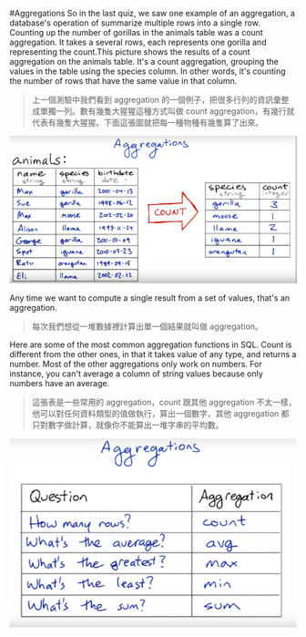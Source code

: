 #Aggregations
So in the last quiz, we saw one example of an aggregation, a database's operation of summarize multiple rows into a single row. Counting up the number of gorillas in the animals table was a count aggregation. It takes a several rows, each represents one gorilla and representing the count.This picture shows the results of a count aggregation on the animals table. It's a count aggregation, grouping the values in the table using the species column. In other words, it's counting the number of rows that have the same value in that column.

>上一個測驗中我們看到 aggregation 的一個例子，把很多行列的資訊彙整成單獨一列。數有幾隻大猩猩這種方式叫做 count aggregation，有幾行就代表有幾隻大猩猩。下面這張圖就把每一種物種有幾隻算了出來。


![](/assets/aggregation_1.png)


Any time we want to compute a single result from a set of values, that's an aggregation.
>每次我們想從一堆數據裡計算出單一個結果就叫做 aggregation。

Here are some of the most common aggregation functions in SQL. Count is different from the other ones, in that it takes value of any type, and returns a number. Most of the other aggregations only work on numbers. For instance, you can't average a column of string values because only numbers have an average.
>這張表是一些常用的 aggregation，count 跟其他 aggregation 不太一樣，他可以對任何資料類型的值做執行，算出一個數字，其他 aggregation 都只對數字做計算，就像你不能算出一堆字串的平均數。

![](/assets/aggregation_2.png)
